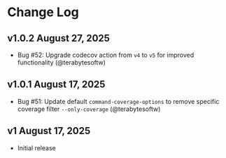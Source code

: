 # Change Log

## v1.0.2 August 27, 2025

- Bug #52: Upgrade codecov action from `v4` to `v5` for improved functionality (@terabytesoftw)

## v1.0.1 August 17, 2025

- Bug #51: Update default `command-coverage-options` to remove specific coverage filter `--only-coverage` (@terabytesoftw)

## v1 August 17, 2025

- Initial release
